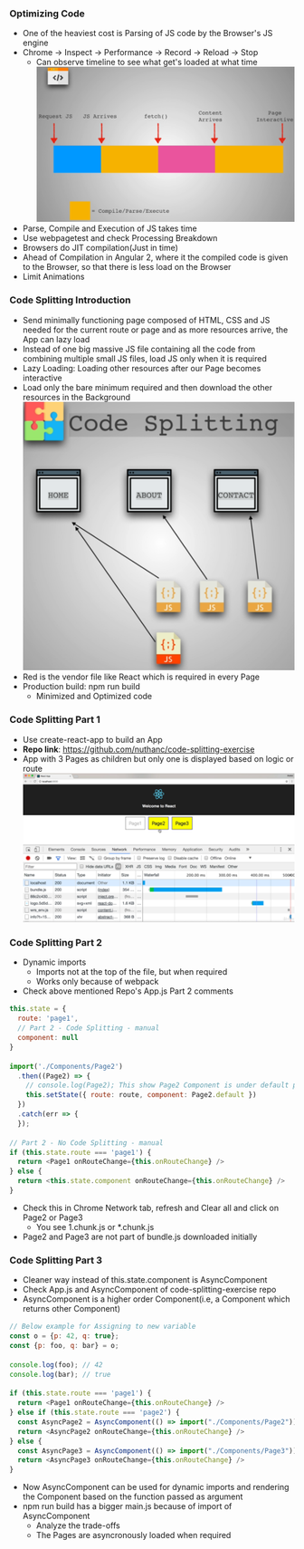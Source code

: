 ### Optimizing Code

* One of the heaviest cost is Parsing of JS code by the Browser's JS engine
* Chrome -> Inspect -> Performance -> Record -> Reload -> Stop
  * Can observe timeline to see what get's loaded at what time
![jsCompile](../img/jsCompile.png)
* Parse, Compile and Execution of JS takes time
* Use webpagetest and check Processing Breakdown
* Browsers do JIT compilation(Just in time)
* Ahead of Compilation in Angular 2, where it the compiled code is given to the Browser, so that there is less load on the Browser
* Limit Animations 

### Code Splitting Introduction

* Send minimally functioning page composed of HTML, CSS and JS needed for the current route or page and as more resources arrive, the App can lazy load
* Instead of one big massive JS file containing all the code from combining multiple small JS files, load JS only when it is required
* Lazy Loading: Loading other resources after our Page becomes interactive
* Load only the bare minimum required and then download the other resources in the Background
![split](../img/split.png)
* Red is the vendor file like React which is required in every Page
* Production build: npm run build
  * Minimized and Optimized code

### Code Splitting Part 1

* Use create-react-app to build an App
* **Repo link**: https://github.com/nuthanc/code-splitting-exercise
* App with 3 Pages as children but only one is displayed based on logic or route
![cs1](../img/cs1.png)

### Code Splitting Part 2

* Dynamic imports
  * Imports not at the top of the file, but when required
  * Works only because of webpack
* Check above mentioned Repo's App.js Part 2 comments
```js
this.state = {
  route: 'page1',
  // Part 2 - Code Splitting - manual
  component: null
}

import('./Components/Page2')
  .then((Page2) => {
    // console.log(Page2); This show Page2 Component is under default property
    this.setState({ route: route, component: Page2.default })
  })
  .catch(err => {
  });

// Part 2 - No Code Splitting - manual
if (this.state.route === 'page1') {
  return <Page1 onRouteChange={this.onRouteChange} />
} else {
  return <this.state.component onRouteChange={this.onRouteChange} />
}
```
* Check this in Chrome Network tab, refresh and Clear all and click on Page2 or Page3
  * You see 1.chunk.js or *.chunk.js
* Page2 and Page3 are not part of bundle.js downloaded initially

### Code Splitting Part 3

* Cleaner way instead of this.state.component is AsyncComponent
* Check App.js and AsyncComponent of code-splitting-exercise repo
* AsyncComponent is a higher order Component(i.e, a Component which returns other Component)
```js
// Below example for Assigning to new variable
const o = {p: 42, q: true};
const {p: foo, q: bar} = o;

console.log(foo); // 42
console.log(bar); // true

if (this.state.route === 'page1') {
  return <Page1 onRouteChange={this.onRouteChange} />
} else if (this.state.route === 'page2') {
  const AsyncPage2 = AsyncComponent(() => import("./Components/Page2"));
  return <AsyncPage2 onRouteChange={this.onRouteChange} />
} else {
  const AsyncPage3 = AsyncComponent(() => import("./Components/Page3"));
  return <AsyncPage3 onRouteChange={this.onRouteChange} />
}
```
* Now AsyncComponent can be used for dynamic imports and rendering the Component based on the function passed as argument
* npm run build has a bigger main.js because of import of AsyncComponent
  * Analyze the trade-offs
  * The Pages are asyncronously loaded when required

